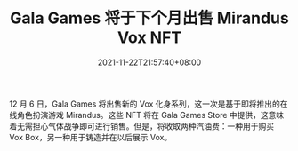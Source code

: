 ﻿---
title: "Gala Games 将于下个月出售 Mirandus Vox NFT"
date: 2021-11-22T21:57:40+08:00
lastmod: 2021-11-22T16:45:40+08:00
draft: false
authors: ["Astrid"]
description: "12 月 6 日，Gala Games 将出售新的 Vox 化身系列，这一次是基于即将推出的在线角色扮演游戏 Mirandus。这些 NFT 将在 Gala Games Store 中提供，这意味着无需担心气体战争即可进行销售。但是，将收取两种汽油费：一种用于购买 Vox Box，另一种用于铸造并在以后展示 Vox。"
featuredImage: "gala-games-to-sell-mirandus-vox-nfts-next-month.png"
tags: ["Racing Games","赛车游戏","Play to Earn"]
categories: ["news"]
news: ["赛车游戏"]
weight: 
lightgallery: true
pinned: false
recommend: false
recommend1: false
---

12 月 6 日，Gala Games 将出售新的 Vox 化身系列，这一次是基于即将推出的在线角色扮演游戏 Mirandus。这些 NFT 将在 Gala Games Store 中提供，这意味着无需担心气体战争即可进行销售。但是，将收取两种汽油费：一种用于购买 Vox Box，另一种用于铸造并在以后展示 Vox。

<!--more-->

